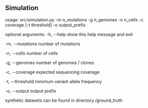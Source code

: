 ## Simulation

usage: src/simulation.py -m n_mutations -g n_genomes -n n_cells -c coverage [-t threshold] -o output_prefix

optional arguments:
  -h, --help  		show this help message and exit
  
  -m, --mutations     	number of mutations 
  
  -n, --cells        	number of cells
  
  -g, --genomes		number of genomes / clones
  
  -c, --coverage 	expected sequencing coverage
  
  -t, --threshold	minimum variant allele frequency
  
  -o, --output        	output prefix

synthetic datasets can be found in directory /ground_truth
